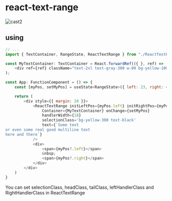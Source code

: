 # react-text-range

![cast2](https://github.com/yetanothervan/react-text-range/assets/5338279/f5977266-4de9-412f-8f8c-e7639e8d6bc8)

## using

```js
// ...
import { TextContainer, RangeState, ReactTextRange } from "./ReactTextRange";

const MyTextContainer: TextContainer = React.forwardRef(({ }, ref) =>
    <div ref={ref} className="text-2xl text-gray-300 w-80 bg-yellow-100 select-none p-5 whitespace-pre-wrap" />
);

const App: FunctionComponent = () => {
    const [myPos, setMyPos] = useState<RangeState>({ left: 23, right: 47 });

    return (
        <div style={{ margin: 20 }}>
            <ReactTextRange initLeftPos={myPos.left} initRightPos={myPos.right}
                Container={MyTextContainer} onChange={setMyPos}
                handlerWidth={18}
                selectionClass='bg-yellow-300 text-black'
                text={`Some text
or even some real good multiline text
here and there`}
            />
            <div>
                <span>{myPos?.left}</span>
                &nbsp;
                <span>{myPos?.right}</span>
            </div>
        </div>
    )
}
```

You can set selectionClass, headClass, tailClass, leftHandlerClass and RightHandlerClass in ReactTextRange
